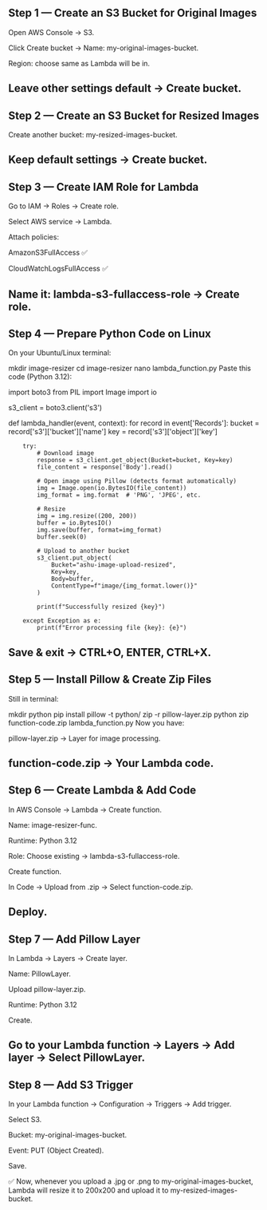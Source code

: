## Step 1 — Create an S3 Bucket for Original Images
Open AWS Console → S3.

Click Create bucket → Name: my-original-images-bucket.

Region: choose same as Lambda will be in.

Leave other settings default → Create bucket.
------------------------------------------------------------

## Step 2 — Create an S3 Bucket for Resized Images
Create another bucket: my-resized-images-bucket.

Keep default settings → Create bucket.
-------------------------------------------------------------

## Step 3 — Create IAM Role for Lambda
Go to IAM → Roles → Create role.

Select AWS service → Lambda.

Attach policies:

AmazonS3FullAccess ✅

CloudWatchLogsFullAccess ✅

Name it: lambda-s3-fullaccess-role → Create role.
----------------------------------------------------------------

## Step 4 — Prepare Python Code on Linux
On your Ubuntu/Linux terminal:

mkdir image-resizer
cd image-resizer
nano lambda_function.py
Paste this code (Python 3.12):


import boto3
from PIL import Image
import io

s3_client = boto3.client('s3')

def lambda_handler(event, context):
    for record in event['Records']:
        bucket = record['s3']['bucket']['name']
        key = record['s3']['object']['key']

        try:
            # Download image
            response = s3_client.get_object(Bucket=bucket, Key=key)
            file_content = response['Body'].read()

            # Open image using Pillow (detects format automatically)
            img = Image.open(io.BytesIO(file_content))
            img_format = img.format  # 'PNG', 'JPEG', etc.

            # Resize
            img = img.resize((200, 200))
            buffer = io.BytesIO()
            img.save(buffer, format=img_format)
            buffer.seek(0)

            # Upload to another bucket
            s3_client.put_object(
                Bucket="ashu-image-upload-resized",
                Key=key,
                Body=buffer,
                ContentType=f"image/{img_format.lower()}"
            )

            print(f"Successfully resized {key}")

        except Exception as e:
            print(f"Error processing file {key}: {e}")



Save & exit → CTRL+O, ENTER, CTRL+X.
-----------------------------------------------------------------------------------------

## Step 5 — Install Pillow & Create Zip Files
Still in terminal:

mkdir python
pip install pillow -t python/
zip -r pillow-layer.zip python
zip function-code.zip lambda_function.py
Now you have:

pillow-layer.zip → Layer for image processing.

function-code.zip → Your Lambda code.
-----------------------------------------------------------------------------------------

## Step 6 — Create Lambda & Add Code
In AWS Console → Lambda → Create function.

Name: image-resizer-func.

Runtime: Python 3.12

Role: Choose existing → lambda-s3-fullaccess-role.

Create function.

In Code → Upload from .zip → Select function-code.zip.

Deploy.
-------------------------------------------------------------------------------------------

## Step 7 — Add Pillow Layer
In Lambda → Layers → Create layer.

Name: PillowLayer.

Upload pillow-layer.zip.

Runtime: Python 3.12

Create.

Go to your Lambda function → Layers → Add layer → Select PillowLayer.
--------------------------------------------------------------------------------------------

## Step 8 — Add S3 Trigger
In your Lambda function → Configuration → Triggers → Add trigger.

Select S3.

Bucket: my-original-images-bucket.

Event: PUT (Object Created).

Save.


✅ Now, whenever you upload a .jpg or .png to my-original-images-bucket,
Lambda will resize it to 200x200 and upload it to my-resized-images-bucket.
